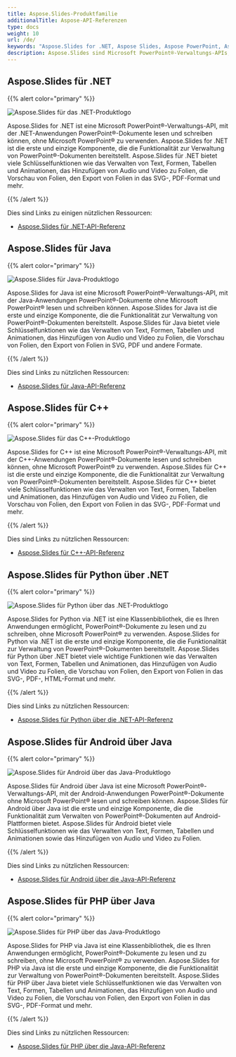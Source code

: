 ```yaml
---
title: Aspose.Slides-Produktfamilie
additionalTitle: Aspose-API-Referenzen
type: docs
weight: 10
url: /de/
keywords: "Aspose.Slides for .NET, Aspose Slides, Aspose PowerPoint, Aspose PPT, Aspose API Reference."
description: Aspose.Slides sind Microsoft PowerPoint®-Verwaltungs-APIs, mit denen Softwareanwendungen PowerPoint®-Dokumente lesen und schreiben können, ohne Microsoft PowerPoint® zu verwenden.
---
```


## Aspose.Slides für .NET

{{% alert color="primary" %}} 

![Aspose.Slides für das .NET-Produktlogo](../home_1.png)

Aspose.Slides for .NET ist eine Microsoft PowerPoint®-Verwaltungs-API, mit der .NET-Anwendungen PowerPoint®-Dokumente lesen und schreiben können, ohne Microsoft PowerPoint® zu verwenden. Aspose.Slides for .NET ist die erste und einzige Komponente, die die Funktionalität zur Verwaltung von PowerPoint®-Dokumenten bereitstellt. Aspose.Slides für .NET bietet viele Schlüsselfunktionen wie das Verwalten von Text, Formen, Tabellen und Animationen, das Hinzufügen von Audio und Video zu Folien, die Vorschau von Folien, den Export von Folien in das SVG-, PDF-Format und mehr.

{{% /alert %}}

Dies sind Links zu einigen nützlichen Ressourcen:
- [Aspose.Slides für .NET-API-Referenz](/slides/net/de/)

## Aspose.Slides für Java

{{% alert color="primary" %}}

![Aspose.Slides für Java-Produktlogo](../home_2.png)

Aspose.Slides for Java ist eine Microsoft PowerPoint®-Verwaltungs-API, mit der Java-Anwendungen PowerPoint®-Dokumente ohne Microsoft PowerPoint® lesen und schreiben können. Aspose.Slides for Java ist die erste und einzige Komponente, die die Funktionalität zur Verwaltung von PowerPoint®-Dokumenten bereitstellt. Aspose.Slides für Java bietet viele Schlüsselfunktionen wie das Verwalten von Text, Formen, Tabellen und Animationen, das Hinzufügen von Audio und Video zu Folien, die Vorschau von Folien, den Export von Folien in SVG, PDF und andere Formate.

{{% /alert %}}

Dies sind Links zu nützlichen Ressourcen:

- [Aspose.Slides für Java-API-Referenz](/slides/java/)

## Aspose.Slides für C++

{{% alert color="primary" %}} 

![Aspose.Slides für das C++-Produktlogo](../home_3.png)

Aspose.Slides for C++ ist eine Microsoft PowerPoint®-Verwaltungs-API, mit der C++-Anwendungen PowerPoint®-Dokumente lesen und schreiben können, ohne Microsoft PowerPoint® zu verwenden. Aspose.Slides für C++ ist die erste und einzige Komponente, die die Funktionalität zur Verwaltung von PowerPoint®-Dokumenten bereitstellt. Aspose.Slides für C++ bietet viele Schlüsselfunktionen wie das Verwalten von Text, Formen, Tabellen und Animationen, das Hinzufügen von Audio und Video zu Folien, die Vorschau von Folien, den Export von Folien in das SVG-, PDF-Format und mehr.

{{% /alert %}} 

Dies sind Links zu nützlichen Ressourcen:

- [Aspose.Slides für C++-API-Referenz](/slides/cpp/)

## Aspose.Slides für Python über .NET

{{% alert color="primary" %}} 

![Aspose.Slides für Python über das .NET-Produktlogo](../aspose_slides-for-python.png)

Aspose.Slides for Python via .NET ist eine Klassenbibliothek, die es Ihren Anwendungen ermöglicht, PowerPoint®-Dokumente zu lesen und zu schreiben, ohne Microsoft PowerPoint® zu verwenden. Aspose.Slides for Python via .NET ist die erste und einzige Komponente, die die Funktionalität zur Verwaltung von PowerPoint®-Dokumenten bereitstellt. Aspose.Slides für Python über .NET bietet viele wichtige Funktionen wie das Verwalten von Text, Formen, Tabellen und Animationen, das Hinzufügen von Audio und Video zu Folien, die Vorschau von Folien, den Export von Folien in das SVG-, PDF-, HTML-Format und mehr.

{{% /alert %}} 

Dies sind Links zu nützlichen Ressourcen:

- [Aspose.Slides für Python über die .NET-API-Referenz](/slides/python-net/)

## Aspose.Slides für Android über Java

{{% alert color="primary" %}} 

![Aspose.Slides für Android über das Java-Produktlogo](../home_4.png)

Aspose.Slides für Android über Java ist eine Microsoft PowerPoint®-Verwaltungs-API, mit der Android-Anwendungen PowerPoint®-Dokumente ohne Microsoft PowerPoint® lesen und schreiben können. Aspose.Slides für Android über Java ist die erste und einzige Komponente, die die Funktionalität zum Verwalten von PowerPoint®-Dokumenten auf Android-Plattformen bietet. Aspose.Slides für Android bietet viele Schlüsselfunktionen wie das Verwalten von Text, Formen, Tabellen und Animationen sowie das Hinzufügen von Audio und Video zu Folien.

{{% /alert %}} 

Dies sind Links zu nützlichen Ressourcen:

- [Aspose.Slides für Android über die Java-API-Referenz](/slides/androidjava/)

## Aspose.Slides für PHP über Java

{{% alert color="primary" %}} 

![Aspose.Slides für PHP über das Java-Produktlogo](../home_8.png)

Aspose.Slides for PHP via Java ist eine Klassenbibliothek, die es Ihren Anwendungen ermöglicht, PowerPoint®-Dokumente zu lesen und zu schreiben, ohne Microsoft PowerPoint® zu verwenden. Aspose.Slides for PHP via Java ist die erste und einzige Komponente, die die Funktionalität zur Verwaltung von PowerPoint®-Dokumenten bereitstellt. Aspose.Slides für PHP über Java bietet viele Schlüsselfunktionen wie das Verwalten von Text, Formen, Tabellen und Animationen, das Hinzufügen von Audio und Video zu Folien, die Vorschau von Folien, den Export von Folien in das SVG-, PDF-Format und mehr.

{{% /alert %}} 

Dies sind Links zu nützlichen Ressourcen:

- [Aspose.Slides für PHP über die Java-API-Referenz](/slides/phpjava/)